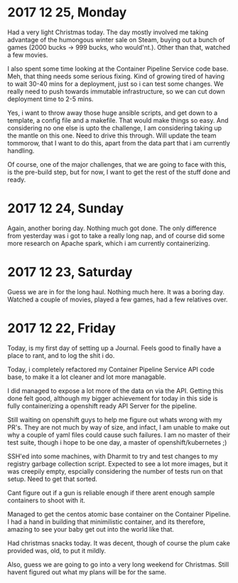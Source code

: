 # 2017 12 25, Monday

Had a very light Christmas today. The day mostly involved me taking advantage of the humongous winter sale on
Steam, buying out a bunch of games (2000 bucks -> 999 bucks, who would'nt.).  Other than that, watched a few movies.

I also spent some time looking at the Container Pipeline Service code base. Meh, that thing needs some serious
fixing. Kind of growing tired of having to wait 30-40 mins for a deployment, just so i can test some changes.
We really need to push towards immutable infrastructure, so we can cut down deployment time to 2-5 mins.

Yes, i want to throw away those huge ansible scripts, and get down to a template, a config file and a makefile.
That would make things so easy. And considering no one else is upto the challenge, I am considering taking up
the mantle on this one. Need to drive this through. Will update the team tommorow, that I want to do this,
apart from the data part that i am currently handling.

Of course, one of the major challenges, that we are going to face with this, is the pre-build step, but for now,
I want to get the rest of the stuff done and ready.

# 2017 12 24, Sunday

Again, another boring day. Nothing much got done. The only difference from yesterday was i got to take
a really long nap, and of course did some more research on Apache spark, which i am currently containerizing.

# 2017 12 23, Saturday

Guess we are in for the long haul. Nothing much here. It was a boring day. Watched a couple of movies,
played a few games, had a few relatives over.

# 2017 12 22, Friday

Today, is my first day of setting up a Journal. Feels good to finally have a place to rant, and to log the shit i do.

Today, i completely refactored my Container Pipeline Service API code base, to make it a lot cleaner and lot more managable.

I did managed to expose a lot more of the data on via the API. Getting this done felt good, although my bigger achievement for today in this side is fully containerizing a openshift ready API Server for the pipeline.

Still waiting on openshift guys to help me figure out whats wrong with my PR's. They are not much by way of size, and infact, I am unable to make out why a couple of yaml files could cause such failures. I am no master of their test suite, though i hope to be one day, a master of openshift/kubernetes ;)

SSH'ed into some machines, with Dharmit to try and test changes to my registry garbage collection script. Expected to see a lot more images, but it was creepily empty, espcially considering the number of tests run on that setup. Need to get that sorted.

Cant figure out if a gun is reliable enough if there arent enough sample containers to shoot with it.

Managed to get the centos atomic base container on the Container Pipeline. I had a hand in building that minimilistic container, and its therefore, amazing to see your baby get out into the world like that.

Had christmas snacks today. It was decent, though of course the plum cake provided was, old, to put it mildly.

Also, guess we are going to go into a very long weekend for Christmas. Still havent figured out what my plans will be for the same.
